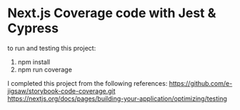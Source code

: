 # Next.js Coverage code with Jest & Cypress


to run and testing this project:
1. npm install
2. npm run coverage


I completed this project from the following references:
https://github.com/e-jigsaw/storybook-code-coverage.git
https://nextjs.org/docs/pages/building-your-application/optimizing/testing



